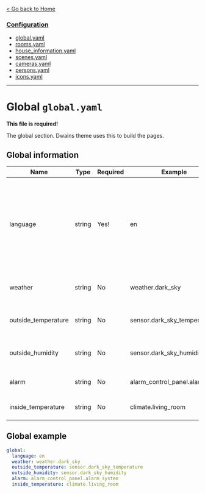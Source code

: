 
[< Go back to Home](../index.md)

### [Configuration](index.md)
* [global.yaml](global.md)
* [rooms.yaml](rooms.md)
* [house_information.yaml](house_information.md)
* [scenes.yaml](scenes.md)
* [cameras.yaml](cameras.md)
* [persons.yaml](persons.md)
* [icons.yaml](icons.md)

---

# Global `global.yaml` 

**This file is required!**

The global section. Dwains theme uses this to build the pages.

## Global information

| Name | Type | Required | Example | Description |
|---------------------|--------|----------|----------------------------------|---------------------------------------------------------------------------------------------|
| language | string | Yes! | en | Language of my theme. It only supports English (en) and Dutch (nl) for now! Other languages coming soon.. |
| weather | string | No | weather.dark_sky | Weather (I use [Dark Sky Weather](https://www.home-assistant.io/integrations/weather.darksky/)) |
| outside_temperature | string | No | sensor.dark_sky_temperature | Outside temperature (I use [Dark Sky Sensor](https://www.home-assistant.io/integrations/darksky/)) |
| outside_humidity | string | No | sensor.dark_sky_humidity | Outside humidity (I use [Dark Sky Sensor](https://www.home-assistant.io/integrations/darksky/)) |
| alarm | string | No | alarm_control_panel.alarm_sys | Alarm entity. [Read more here](https://www.home-assistant.io/integrations/manual/) |
| inside_temperature | string | No | climate.living_room | Inside temperature sensor |


## Global example
```YAML
global:
  language: en
  weather: weather.dark_sky
  outside_temperature: sensor.dark_sky_temperature
  outside_humidity: sensor.dark_sky_humidity
  alarm: alarm_control_panel.alarm_system
  inside_temperature: climate.living_room
```  